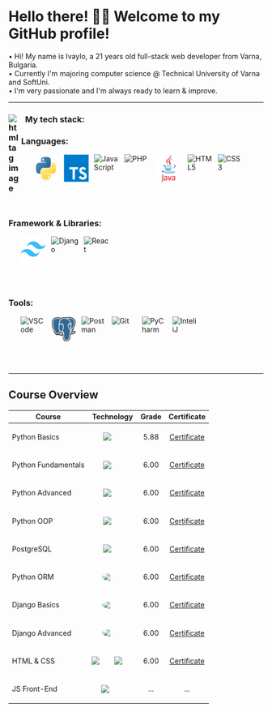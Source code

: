 # Hello there! 👋🏻 Welcome to my GitHub profile! 

• Hi! My name is Ivaylo, a 21 years old full-stack web developer from Varna, Bulgaria. <br>
• Currently I'm majoring computer science @ Technical University of Varna and SoftUni. <br>
• I'm very passionate and I'm always ready to learn & improve. <br>

---
### <img align="left" alt="html tag image" src="https://media2.giphy.com/media/QssGEmpkyEOhBCb7e1/giphy.gif?cid=ecf05e47a0n3gi1bfqntqmob8g9aid1oyj2wr3ds3mg700bl&rid=giphy.gif" width="25"> &nbsp; My tech stack:

### <p>Languages:<p>

<ul style="display: flex">
    <img align="left" alt="Python" width="50px" src="https://github.com/devicons/devicon/blob/v2.14.0/icons/python/python-original.svg" style="padding-right:10px;" />
    <img align="left" alt="TypeScript" width="50px" src="https://github.com/devicons/devicon/blob/v2.14.0/icons/typescript/typescript-original.svg" style="padding-right:10px;" />
    <img align="left" alt="JavaScript" width="50px" src="https://cdn.jsdelivr.net/gh/devicons/devicon/icons/javascript/javascript-original.svg" style="padding-right:10px;" />
    <img align="left" alt="PHP" width="50px" src="https://cdn.jsdelivr.net/gh/devicons/devicon/icons/php/php-original.svg" style="padding-right:10px;" />
    <img align="left" alt="Java" width="55px" src="https://github.com/devicons/devicon/blob/v2.14.0/icons/java/java-original-wordmark.svg" style="padding-right:10px;" />
    <img align="left" alt="HTML5" width="50px" src="https://cdn.jsdelivr.net/gh/devicons/devicon/icons/html5/html5-original.svg" style="padding-right:10px;" />
    <img align="left" alt="CSS3" width="50px" src="https://cdn.jsdelivr.net/gh/devicons/devicon/icons/css3/css3-original.svg" style="padding-right:10px;" />
</ul>

<br>
<br>

### <p>Framework & Libraries:<p>

<ul style="display: flex">
    <img align="left" alt="TailwindCSS" width="50px" src="https://github.com/devicons/devicon/blob/v2.14.0/icons/tailwindcss/tailwindcss-plain.svg" style="padding-right:10px;" />
    <img align="left" alt="Django" width="55px" src="https://next-js-portfolio-frontend.vercel.app/images/logo-django.png" style="padding-right:10px;" />
    <img align="left" alt="React" width="50px" src="https://cdn.jsdelivr.net/gh/devicons/devicon/icons/react/react-original.svg" style="padding-right:10px;" />
</ul>

<br>
<br>

### <p>Tools:<p>

<ul style="display: flex">
    <img align="left" alt="VSCode" width="50px" src="https://cdn.jsdelivr.net/gh/devicons/devicon@latest/icons/vscode/vscode-original-wordmark.svg" style="padding-right:10px;" />
    <img align="left" alt="PostgreSQL" width="50px" src="https://github.com/devicons/devicon/blob/v2.14.0/icons/postgresql/postgresql-original.svg" style="padding-right:10px;" />
    <img align="left" alt="Postman" width="50px" src="https://cdn.jsdelivr.net/gh/devicons/devicon@latest/icons/postman/postman-original.svg" style="padding-right:10px;" />
    <img align="left" alt="Git" width="50px" src="https://cdn.jsdelivr.net/gh/devicons/devicon/icons/git/git-original.svg" style="padding-right:10px;" />
    <img align="left" alt="PyCharm" width="50px" src="https://cdn.jsdelivr.net/gh/devicons/devicon@latest/icons/pycharm/pycharm-original.svg" style="padding-right:10px;" />
    <img align="left" alt="InteliiJ" width="50px" src="https://cdn.jsdelivr.net/gh/devicons/devicon@latest/icons/intellij/intellij-original.svg" style="padding-right:10px;" />
</ul>

<br>
<br>

---

## Course Overview

| Course              | Technology                                                                                                   | Grade  | Certificate |
|---------------------|-------------------------------------------------------------------------------------------------------------------|--------|-------------|
| Python Basics       | <div align="center" style="display: flex; justify-content: center; align-items: center; height: 50px;"><img width="38" src="https://cdn.iconscout.com/icon/free/png-256/free-python-2-226051.png?f=webp&w=256"></div>              | <div style="text-align: center;">5.88</div>  | <div style="text-align: center;"><a href="https://softuni.bg/certificates/certificates/converttoimage/147360?code=ae0c3d5e">Certificate</a></div> |
| Python Fundamentals | <div align="center" style="display: flex; justify-content: center; align-items: center; height: 50px;"><img width="38" src="https://cdn.iconscout.com/icon/free/png-256/free-python-2-226051.png?f=webp&w=256"></div>              | <div style="text-align: center;">6.00</div>  | <div style="text-align: center;"><a href="https://softuni.bg/certificates/certificates/converttoimage/166757?code=a64a8746">Certificate</a></div> |
| Python Advanced     | <div align="center" style="display: flex; justify-content: center; align-items: center; height: 50px;"><img width="38" src="https://cdn.iconscout.com/icon/free/png-256/free-python-2-226051.png?f=webp&w=256"></div>              | <div style="text-align: center;">6.00</div>  | <div style="text-align: center;"><a href="https://softuni.bg/certificates/certificates/converttoimage/173743?code=c522f868">Certificate</a></div> |
| Python OOP          | <div align="center" style="display: flex; justify-content: center; align-items: center; height: 50px;"><img width="38" src="https://cdn.iconscout.com/icon/free/png-256/free-python-2-226051.png?f=webp&w=256"></div>              | <div style="text-align: center;">6.00</div>  | <div style="text-align: center;"><a href="https://softuni.bg/certificates/certificates/converttoimage/180799?code=f0b98d92">Certificate</a></div> |
| PostgreSQL          | <div align="center" style="display: flex; justify-content: center; align-items: center; height: 50px;"><img width="38" src="https://upload.wikimedia.org/wikipedia/commons/2/29/Postgresql_elephant.svg"></div>             | <div style="text-align: center;">6.00</div>  | <div style="text-align: center;"><a href="https://softuni.bg/certificates/certificates/converttoimage/185959?code=82291b43">Certificate</a></div> |
| Python ORM          | <div align="center" style="display: flex; justify-content: center; align-items: center; height: 50px;"><img width="42" src="https://next-js-portfolio-frontend.vercel.app/images/logo-django.png" style="border-radius: 50%;"></div>              | <div style="text-align: center;">6.00</div>  | <div style="text-align: center;"><a href="https://softuni.bg/certificates/certificates/converttoimage/193770?code=42e4d17f">Certificate</a></div> |
| Django Basics       | <div align="center" style="display: flex; justify-content: center; align-items: center; height: 50px;"><img width="42" src="https://next-js-portfolio-frontend.vercel.app/images/logo-django.png" style="border-radius: 50%;"></div>  | <div style="text-align: center;">6.00</div>  | <div style="text-align: center;"><a href="https://softuni.bg/certificates/certificates/converttoimage/207379?code=f497e80d">Certificate</a></div> |
| Django Advanced     | <div align="center" style="display: flex; justify-content: center; align-items: center; height: 50px;"><img width="42" src="https://next-js-portfolio-frontend.vercel.app/images/logo-django.png" style="border-radius: 50%;"></div>  | <div style="text-align: center;">6.00</div>  | <div style="text-align: center;"><a href="https://softuni.bg/certificates/certificates/converttoimage/212672?code=b56c6311">Certificate</a></div> |
| HTML & CSS          | <div align="center" style="display: flex; justify-content: center; align-items: center; height: 50px;"><img width="45" src="https://icons.iconarchive.com/icons/cornmanthe3rd/plex/512/Other-html-5-icon.png"> <img width="38" src="https://upload.wikimedia.org/wikipedia/commons/thumb/6/62/CSS3_logo.svg/512px-CSS3_logo.svg.png?20210705212817"></div>         | <div style="text-align: center;">6.00</div>  | <div style="text-align: center;"><a href="https://softuni.bg/certificates/certificates/converttoimage/218403?code=9b595196">Certificate</a></div> |
| JS Front-End        | <div align="center" style="display: flex; justify-content: center; align-items: center; height: 50px;"><img width="45" src="https://camo.githubusercontent.com/16bbe3c62e06c0099a8bd86816b7993b3eb49d8cd21eb74c7bff7db7dc3787b7/68747470733a2f2f63646e2e6a7364656c6976722e6e65742f67682f64657669636f6e732f64657669636f6e2f69636f6e732f6a6176617363726970742f6a6176617363726970742d6f726967696e616c2e737667"></div> | <div style="text-align: center;">...</div>  | <div style="text-align: center;">...</div> |

